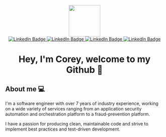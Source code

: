 <div id="header" align="center">
  <img src="https://media.giphy.com/media/WFZvB7VIXBgiz3oDXE/giphy.gif" width="100"/>
</div>
<div id="badges" align="center">
   <a href="https://www.coreyduffy.com/">
    <img src="https://img.shields.io/badge/Website-grey?style=for-the-badge&logo=html5&logoColor=white" alt="LinkedIn Badge"/>
  </a>
  <a href="https://www.linkedin.com/in/coreyduffy/">
    <img src="https://img.shields.io/badge/LinkedIn-blue?style=for-the-badge&logo=linkedin&logoColor=white" alt="LinkedIn Badge"/>
  </a>
   <a href="https://medium.com/@gentle_jade_pig_257/">
    <img src="https://img.shields.io/badge/Medium-6a994e?style=for-the-badge&logo=medium&logoColor=white" alt="LinkedIn Badge"/>
  </a>
   <a href="https://www.quora.com/profile/Corey-Duffy-18">
    <img src="https://img.shields.io/badge/Quora-red?style=for-the-badge&logo=quora&logoColor=white" alt="LinkedIn Badge"/>
  </a>
</div>

<h1 align="center">
  Hey, I'm Corey, welcome to my Github 👋
</h1>

<h2>
About me 💻
</h2>
I'm a software engineer with over 7 years of industry experience, working on a wide variety of services ranging from an application security automation and orchestration platform to a fraud-prevention platform.

I have a passion for producing clean, maintainable code and strive to implement best practices and test-driven development.

<!--

**coreyduffy/coreyduffy** is a ✨ _special_ ✨ repository because its `README.md` (this file) appears on your GitHub profile.

Here are some ideas to get you started:

- 🔭 I’m currently working on ...
- 🌱 I’m currently learning ...
- 👯 I’m looking to collaborate on ...
- 🤔 I’m looking for help with ...
- 💬 Ask me about ...
- 📫 How to reach me: ...
- 😄 Pronouns: ...
- ⚡ Fun fact: ...
-->
